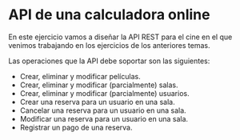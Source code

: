 # API de una calculadora online

En este ejercicio vamos a diseñar la API REST para el cine en el que venimos trabajando en los ejercicios de los anteriores temas.

Las operaciones que la API debe soportar son las siguientes:
- Crear, eliminar y modificar películas.
- Crear, eliminar y modificar (parcialmente) salas.
- Crear, eliminar y modificar (parcialmente) usuarios.
- Crear una reserva para un usuario en una sala.
- Cancelar una reserva para un usuario en una sala.
- Modificar una reserva para un usuario en una sala.
- Registrar un pago de una reserva.